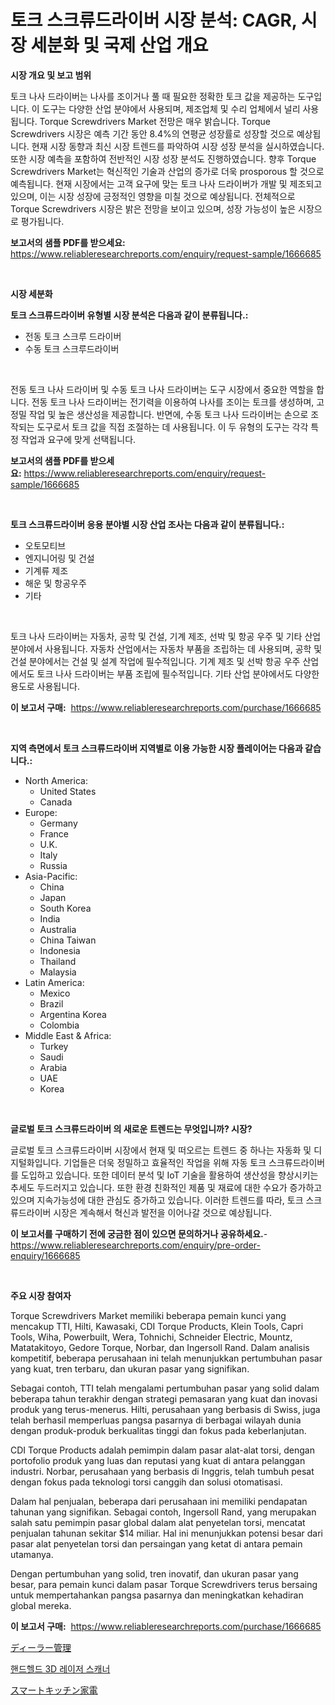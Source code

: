 <p><h1>토크 스크류드라이버 시장 분석: CAGR, 시장 세분화 및 국제 산업 개요</h1></p><p><strong>시장 개요 및 보고 범위</strong></p>
<p><p>토크 나사 드라이버는 나사를 조이거나 풀 때 필요한 정확한 토크 값을 제공하는 도구입니다. 이 도구는 다양한 산업 분야에서 사용되며, 제조업체 및 수리 업체에서 널리 사용됩니다. Torque Screwdrivers Market 전망은 매우 밝습니다. Torque Screwdrivers 시장은 예측 기간 동안 8.4%의 연평균 성장률로 성장할 것으로 예상됩니다. 현재 시장 동향과 최신 시장 트렌드를 파악하여 시장 성장 분석을 실시하였습니다. 또한 시장 예측을 포함하여 전반적인 시장 성장 분석도 진행하였습니다. 향후 Torque Screwdrivers Market는 혁신적인 기술과 산업의 증가로 더욱 prosporous 할 것으로 예측됩니다. 현재 시장에서는 고객 요구에 맞는 토크 나사 드라이버가 개발 및 제조되고 있으며, 이는 시장 성장에 긍정적인 영향을 미칠 것으로 예상됩니다. 전체적으로 Torque Screwdrivers 시장은 밝은 전망을 보이고 있으며, 성장 가능성이 높은 시장으로 평가됩니다.</p></p>
<p><strong>보고서의 샘플 PDF를 받으세요:</strong> <a href="https://www.reliableresearchreports.com/enquiry/request-sample/1666685">https://www.reliableresearchreports.com/enquiry/request-sample/1666685</a></p>
<p>&nbsp;</p>
<p><strong>시장 세분화</strong></p>
<p><strong>토크 스크류드라이버 유형별 시장 분석은 다음과 같이 분류됩니다.:</strong></p>
<p><ul><li>전동 토크 스크루 드라이버</li><li>수동 토크 스크루드라이버</li></ul></p>
<p>&nbsp;</p>
<p><p>전동 토크 나사 드라이버 및 수동 토크 나사 드라이버는 도구 시장에서 중요한 역할을 합니다. 전동 토크 나사 드라이버는 전기력을 이용하여 나사를 조이는 토크를 생성하며, 고정밀 작업 및 높은 생산성을 제공합니다. 반면에, 수동 토크 나사 드라이버는 손으로 조작되는 도구로서 토크 값을 직접 조절하는 데 사용됩니다. 이 두 유형의 도구는 각각 특정 작업과 요구에 맞게 선택됩니다.</p></p>
<p><strong>보고서의 샘플 PDF를 받으세요:</strong>&nbsp;<a href="https://www.reliableresearchreports.com/enquiry/request-sample/1666685">https://www.reliableresearchreports.com/enquiry/request-sample/1666685</a></p>
<p>&nbsp;</p>
<p><strong> 토크 스크류드라이버 응용 분야별 시장 산업 조사는 다음과 같이 분류됩니다.:</strong></p>
<p><ul><li>오토모티브</li><li>엔지니어링 및 건설</li><li>기계류 제조</li><li>해운 및 항공우주</li><li>기타</li></ul></p>
<p>&nbsp;</p>
<p><p>토크 나사 드라이버는 자동차, 공학 및 건설, 기계 제조, 선박 및 항공 우주 및 기타 산업 분야에서 사용됩니다. 자동차 산업에서는 자동차 부품을 조립하는 데 사용되며, 공학 및 건설 분야에서는 건설 및 설계 작업에 필수적입니다. 기계 제조 및 선박 항공 우주 산업에서도 토크 나사 드라이버는 부품 조립에 필수적입니다. 기타 산업 분야에서도 다양한 용도로 사용됩니다.</p></p>
<p><strong>이 보고서 구매:</strong>&nbsp; <a href="https://www.reliableresearchreports.com/purchase/1666685">https://www.reliableresearchreports.com/purchase/1666685</a></p>
<p>&nbsp;</p>
<p><strong>지역 측면에서 토크 스크류드라이버 지역별로 이용 가능한 시장 플레이어는 다음과 같습니다.:</strong></p>
<p><ul>
    <li>
        North America:
        <ul>
            <li>United States</li>
            <li>Canada</li>
        </ul>
    </li>
    <li>
        Europe:
        <ul>
            <li>Germany</li>
            <li>France</li>
            <li>U.K.</li>
            <li>Italy</li>
            <li>Russia</li>
        </ul>
    </li>
    <li>
        Asia-Pacific:
        <ul>
            <li>China</li>
            <li>Japan</li>
            <li>South Korea</li>
            <li>India</li>
            <li>Australia</li>
            <li>China Taiwan</li>
            <li>Indonesia</li>
            <li>Thailand</li>
            <li>Malaysia</li>
        </ul>
    </li>
    <li>
        Latin America:
        <ul>
            <li>Mexico</li>
            <li>Brazil</li>
            <li>Argentina Korea</li>
            <li>Colombia</li>
        </ul>
    </li>
    <li>
        Middle East & Africa:
        <ul>
            <li>Turkey</li>
            <li>Saudi</li>
            <li>Arabia</li>
            <li>UAE</li>
            <li>Korea</li>
        </ul>
    </li>
    </ul></p>
<p>&nbsp;</p>
<p><strong>글로벌 토크 스크류드라이버 의 새로운 트렌드는 무엇입니까? 시장?</strong></p>
<p><p>글로벌 토크 스크류드라이버 시장에서 현재 및 떠오르는 트렌드 중 하나는 자동화 및 디지털화입니다. 기업들은 더욱 정밀하고 효율적인 작업을 위해 자동 토크 스크류드라이버를 도입하고 있습니다. 또한 데이터 분석 및 IoT 기술을 활용하여 생산성을 향상시키는 추세도 두드러지고 있습니다. 또한 환경 친화적인 제품 및 재료에 대한 수요가 증가하고 있으며 지속가능성에 대한 관심도 증가하고 있습니다. 이러한 트렌드를 따라, 토크 스크류드라이버 시장은 계속해서 혁신과 발전을 이어나갈 것으로 예상됩니다.</p></p>
<p><strong>이 보고서를 구매하기 전에 궁금한 점이 있으면 문의하거나 공유하세요.</strong>- <a href="https://www.reliableresearchreports.com/enquiry/pre-order-enquiry/1666685">https://www.reliableresearchreports.com/enquiry/pre-order-enquiry/1666685</a></p>
<p>&nbsp;</p>
<p><strong>주요 시장 참여자</strong></p>
<p><p>Torque Screwdrivers Market memiliki beberapa pemain kunci yang mencakup TTI, Hilti, Kawasaki, CDI Torque Products, Klein Tools, Capri Tools, Wiha, Powerbuilt, Wera, Tohnichi, Schneider Electric, Mountz, Matatakitoyo, Gedore Torque, Norbar, dan Ingersoll Rand. Dalam analisis kompetitif, beberapa perusahaan ini telah menunjukkan pertumbuhan pasar yang kuat, tren terbaru, dan ukuran pasar yang signifikan.</p><p>Sebagai contoh, TTI telah mengalami pertumbuhan pasar yang solid dalam beberapa tahun terakhir dengan strategi pemasaran yang kuat dan inovasi produk yang terus-menerus. Hilti, perusahaan yang berbasis di Swiss, juga telah berhasil memperluas pangsa pasarnya di berbagai wilayah dunia dengan produk-produk berkualitas tinggi dan fokus pada keberlanjutan.</p><p>CDI Torque Products adalah pemimpin dalam pasar alat-alat torsi, dengan portofolio produk yang luas dan reputasi yang kuat di antara pelanggan industri. Norbar, perusahaan yang berbasis di Inggris, telah tumbuh pesat dengan fokus pada teknologi torsi canggih dan solusi otomatisasi.</p><p>Dalam hal penjualan, beberapa dari perusahaan ini memiliki pendapatan tahunan yang signifikan. Sebagai contoh, Ingersoll Rand, yang merupakan salah satu pemimpin pasar global dalam alat penyetelan torsi, mencatat penjualan tahunan sekitar $14 miliar. Hal ini menunjukkan potensi besar dari pasar alat penyetelan torsi dan persaingan yang ketat di antara pemain utamanya.</p><p>Dengan pertumbuhan yang solid, tren inovatif, dan ukuran pasar yang besar, para pemain kunci dalam pasar Torque Screwdrivers terus bersaing untuk mempertahankan pangsa pasarnya dan meningkatkan kehadiran global mereka.</p></p>
<p><strong>이 보고서 구매:</strong>&nbsp;&nbsp;<a href="https://www.reliableresearchreports.com/purchase/1666685">https://www.reliableresearchreports.com/purchase/1666685</a></p>
<p><p><a href="https://medium.com/@janrona788520/%E3%83%87%E3%82%A3%E3%83%BC%E3%83%A9%E3%83%BC%E3%83%9E%E3%83%8D%E3%82%B8%E3%83%A1%E3%83%B3%E3%83%88%E5%B8%82%E5%A0%B4%E3%82%B7%E3%82%A7%E3%82%A2%E3%81%AE%E9%80%B2%E5%8C%96%E3%81%A8%E5%B8%82%E5%A0%B4%E6%88%90%E9%95%B7%E3%83%88%E3%83%AC%E3%83%B3%E3%83%892024%E5%B9%B4-2031%E5%B9%B4-b5965eb8c50f">ディーラー管理</a></p><p><a href="https://medium.com/@dallasrrellwg/%EC%86%90%EC%9E%A1%EC%9D%B4%ED%98%95-3d-%EB%A0%88%EC%9D%B4%EC%A0%80-%EC%8A%A4%EC%BA%90%EB%84%88-%EC%8B%9C%EC%9E%A5-2031%EB%85%84%EA%B9%8C%EC%A7%80%EC%9D%98-%ED%8A%B8%EB%A0%8C%EB%93%9C-%EC%98%88%EC%B8%A1-%EB%B0%8F-%EA%B2%BD%EC%9F%81-%EB%B6%84%EC%84%9D-743d1ef58907">핸드헬드 3D 레이저 스캐너</a></p><p><a href="https://medium.com/@gregost89076vddcv/%E3%82%B9%E3%83%9E%E3%83%BC%E3%83%88%E3%82%AD%E3%83%83%E3%83%81%E3%83%B3%E5%AE%B6%E9%9B%BB%E5%B8%82%E5%A0%B4%E8%A6%8F%E6%A8%A1-%E5%B8%82%E5%A0%B4%E3%81%AE%E8%A6%8B%E9%80%9A%E3%81%97%E3%81%8A%E3%82%88%E3%81%B3%E5%B8%82%E5%A0%B4%E4%BA%88%E6%B8%AC-2024%E5%B9%B4%E3%81%8B%E3%82%892031%E5%B9%B4%E3%81%BE%E3%81%A7-d6604430145e">スマートキッチン家電</a></p></p>
